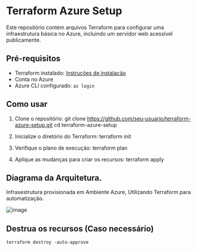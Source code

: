 # Terraform Azure Setup

Este repositório contém arquivos Terraform para configurar uma infraestrutura básica no Azure, incluindo um servidor web acessível publicamente.

## Pré-requisitos

- Terraform instalado: [Instruções de instalação](https://learn.hashicorp.com/tutorials/terraform/install-cli)
- Conta no Azure
- Azure CLI configurado: `az login`

## Como usar

1. Clone o repositório:
   git clone https://github.com/seu-usuario/terraform-azure-setup.git
   cd terraform-azure-setup

2. Inicialize o diretório do Terraform:
    terraform init

3. Verifique o plano de execução:
    terraform plan

4. Aplique as mudanças para criar os recursos:
    terraform apply


## Diagrama da Arquitetura.

Infrasestrutura provisionada em Ambiente Azure, Utilizando Terraform para automatização.

![image](https://github.com/lgustavo91/LinxCase/assets/52268689/cb902c37-bf62-4ab9-ac5f-6c331cf153be)



## Destrua os recursos (Caso necessário)
    terraform destroy -auto-approve

